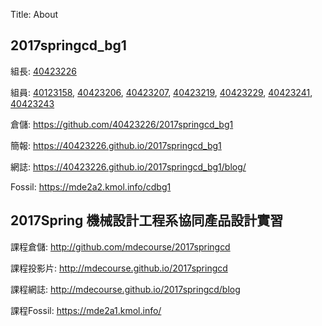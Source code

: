 Title: About

## 2017springcd_bg1

組長: <a href="https://40423226.github.io/2017springcd_hw/blog/
">40423226</a>

組員: <a href="https://40123158.github.io/2017springcd_hw/blog/
">40123158</a>, <a href="https://40423206.github.io/2017springcd_hw/blog/
">40423206</a>, <a href="https://404232077.github.io/2017springcd_hw/blog/
">40423207</a>, <a href="https://40423219.github.io/2017springcd_hw/blog/
">40423219</a>, <a href="https://40423229.github.io/2017springcd_hw/blog/
">40423229</a>, <a href="https://40423241.github.io/2017springcd_hw/blog/
">40423241</a>, <a href="https://40423243.github.io/2017springcd_hw/blog/
">40423243</a>

倉儲: <a href="https://github.com/40423226/2017springcd_bg1">https://github.com/40423226/2017springcd_bg1</a>

簡報: <a href="https://40423226.github.io/2017springcd_bg1">https://40423226.github.io/2017springcd_bg1</a>

網誌: <a href="https://40423226.github.io/2017springcd_bg1/blog/">https://40423226.github.io/2017springcd_bg1/blog/</a>

Fossil: <a href="https://mde2a2.kmol.info/cdbg1">https://mde2a2.kmol.info/cdbg1</a>

## 2017Spring 機械設計工程系協同產品設計實習

課程倉儲: <a href="http://github.com/mdecourse/2017springcd">http://github.com/mdecourse/2017springcd</a>

課程投影片: <a href="http://mdecourse.github.io/2017springcd">http://mdecourse.github.io/2017springcd</a>

課程網誌: <a href="http://mdecourse.github.io/2017springcd/blog">http://mdecourse.github.io/2017springcd/blog</a>

課程Fossil: <a href="https://mde2a1.kmol.info/">https://mde2a1.kmol.info/</a>